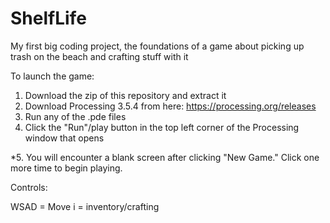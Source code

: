 # ShelfLife
My first big coding project, the foundations of a game about picking up trash on the beach and crafting stuff with it

To launch the game:

1. Download the zip of this repository and extract it
2. Download Processing 3.5.4 from here: https://processing.org/releases
3. Run any of the .pde files
4. Click the "Run"/play button in the top left corner of the Processing window that opens

*5. You will encounter a blank screen after clicking "New Game." Click one more time to begin playing.

Controls:

WSAD = Move
i = inventory/crafting
